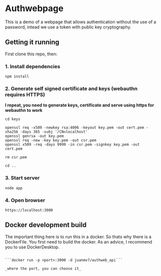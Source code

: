 # Authwebpage
This is a demo of a webpage that allows authentication without the use of a password, intead we use a token with public key cryptography.

## Getting it running

First clone this repo, then:

### 1. Install dependencies

```npm install```

### 2. Generate self signed certificate and keys (webauthn requires HTTPS)

**I repeat, you need to generate keys, certificate and serve using https for webauthn to work**

```
cd keys

openssl req -x509 -newkey rsa:4096 -keyout key.pem -out cert.pem -sha256 -days 365 -subj '/CN=localhost'
openssl genrsa -out key.pem
openssl req -new -key key.pem -out csr.pem
openssl x509 -req -days 9999 -in csr.pem -signkey key.pem -out cert.pem

rm csr.pem

cd ..
```

### 3. Start server 

```node app```

### 4. Open browser

```https://localhost:3000```

## Docker development build

The important thing here is to run this in a docker. So thats why there is a DockerFile. You first need to build the docker. As an advice, I recommend you to use DockerDesktop.

```docker build . -t <DockerHub_ID>/authweb_api´´´

```docker run -p <port>:3000 -d juanmv7/authweb_api´´´   

_where the port, you can choose it_
